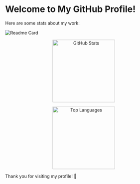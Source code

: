 # Welcome to My GitHub Profile!

Here are some stats about my work:

![Readme Card](https://github-readme-stats.vercel.app/api/pin/?username=castvier&repo=RTTM&theme=radical)


<div align="center">
  
  <!-- GitHub Stats Card -->
  <img 
    src="https://github-readme-stats.vercel.app/api?username=castvier&show_icons=true&theme=radical&card_width=420" 
    alt="GitHub Stats" 
    height="200"
    />
  
  <!-- Most Used Languages Card -->
  <img 
    src="https://github-readme-stats.vercel.app/api/top-langs/?username=castvier&layout=compact&theme=radical&card_width=420&langs_count=6" 
    alt="Top Languages" 
    height="200"
    />
  
</div>

Thank you for visiting my profile! 🚀
